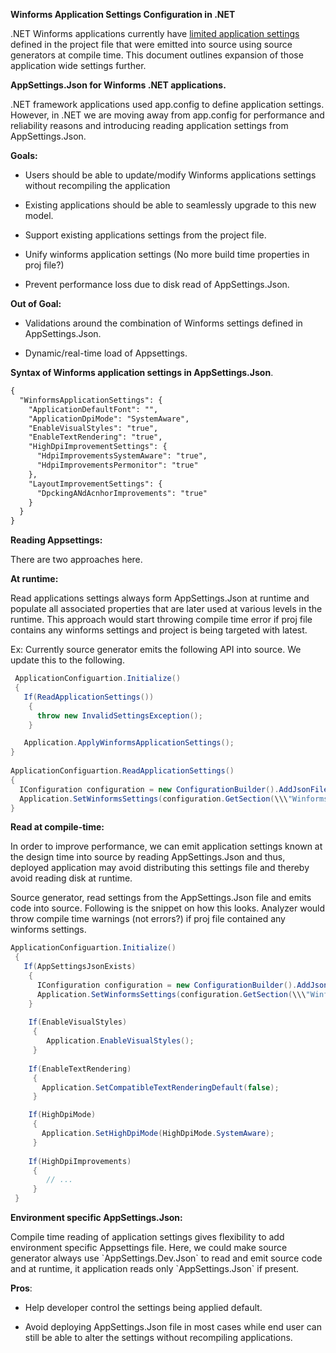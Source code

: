 **Winforms Application Settings Configuration in .NET**

.NET Winforms applications currently have [limited application
settings](https://docs.microsoft.com/en-us/dotnet/desktop/winforms/whats-new/net60?view=netdesktop-6.0#new-application-bootstrap)
defined in the project file that were emitted into source using source
generators at compile time. This document outlines expansion of those
application wide settings further.

**AppSettings.Json for Winforms .NET applications.**

.NET framework applications used app.config to define application
settings. However, in .NET we are moving away from app.config for
performance and reliability reasons and introducing reading application
settings from AppSettings.Json.

**Goals:**

-   Users should be able to update/modify Winforms applications settings
    without recompiling the application

-   Existing applications should be able to seamlessly upgrade to this
    new model.

-   Support existing applications settings from the project file.

-   Unify winforms application settings (No more build time properties
    in proj file?)

-   Prevent performance loss due to disk read of AppSettings.Json.

**Out of Goal:**

-   Validations around the combination of Winforms settings defined in
    AppSettings.Json.

-   Dynamic/real-time load of Appsettings.

**Syntax of Winforms application settings in AppSettings.Json**.

```xml
{
  "WinformsApplicationSettings": {
    "ApplicationDefaultFont": "",
    "ApplicationDpiMode": "SystemAware",
    "EnableVisualStyles": "true",
    "EnableTextRendering": "true",
    "HighDpiImprovementSettings": {
      "HdpiImprovementsSystemAware": "true",
      "HdpiImprovementsPermonitor": "true"
    },
    "LayoutImprovementSettings": {
      "DpckingANdAcnhorImprovements": "true"
    }
  }
}
```

**Reading Appsettings:**

There are two approaches here.

**At runtime:**

Read applications settings always form AppSettings.Json at runtime and
populate all associated properties that are later used at various levels
in the runtime. This approach would start throwing compile time error if
proj file contains any winforms settings and project is being targeted
with latest.

Ex: Currently source generator emits the following API into source. We
update this to the following.

```cs
 ApplicationConfiguartion.Initialize()
 {
   If(ReadApplicationSettings())
    { 
      throw new InvalidSettingsException();
    }

   Application.ApplyWinformsApplicationSettings();
}
 
ApplicationConfiguartion.ReadApplicationSettings()
{
  IConfiguration configuration = new ConfigurationBuilder().AddJsonFile(\\\"appsettings.json\\\",true).Build()\");
  Application.SetWinformsSettings(configuration.GetSection(\\\"WinformsOptionalSettings\\\").Get\<WinformsOptionalSettings\>())\");
}
```

**Read at compile-time:**

In order to improve performance, we can emit application settings known
at the design time into source by reading AppSettings.Json and thus,
deployed application may avoid distributing this settings file and
thereby avoid reading disk at runtime.

Source generator, read settings from the AppSettings.Json file and emits
code into source. Following is the snippet on how this looks. Analyzer
would throw compile time warnings (not errors?) if proj file contained
any winforms settings.

```cs
ApplicationConfiguartion.Initialize()
 {
   If(AppSettingsJsonExists)
    {
      IConfiguration configuration = new ConfigurationBuilder().AddJsonFile(\\\"appsettings.json\\\", true).Build()\");
      Application.SetWinformsSettings(configuration.GetSection(\\\"WinformsOptionalSettings\\\").Get\<WinformsOptionalSettings\>())\"); 
    }
    
    If(EnableVisualStyles)
     {
        Application.EnableVisualStyles();
     }
     
    If(EnableTextRendering)
     {
       Application.SetCompatibleTextRenderingDefault(false);
     }

    If(HighDpiMode)
     {
       Application.SetHighDpiMode(HighDpiMode.SystemAware);
     }
    
    If(HighDpiImprovements)
     {
        // ...
     }
 }
```
**Environment specific AppSettings.Json:**

Compile time reading of application settings gives flexibility to add
environment specific Appsettings file. Here, we could make source
generator always use \`AppSettings.Dev.Json\` to read and emit source
code and at runtime, it application reads only \`AppSettings.Json\` if
present.

**Pros**:

-   Help developer control the settings being applied default.

-   Avoid deploying AppSettings.Json file in most cases while end user
    can still be able to alter the settings without recompiling
    applications.
